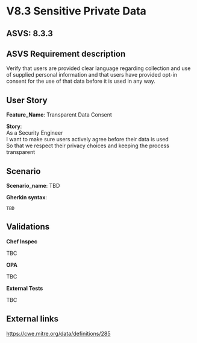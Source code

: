 # V8.3 Sensitive Private Data

## ASVS: 8.3.3

## ASVS Requirement description

Verify that users are provided clear language regarding collection and use of
supplied personal information and that users have provided opt-in consent
for the use of that data before it is used in any way.

## User Story

**Feature_Name**: Transparent Data Consent

**Story**:\
As a Security Engineer\
I want to make sure users actively agree before their data is used\
So that we respect their privacy choices and keeping the process transparent

## Scenario

**Scenario_name**: TBD

**Gherkin syntax**:

```gherkin
TBD
```

## Validations

**Chef Inspec**

TBC

**OPA**

TBC

**External Tests**

TBC

## External links

<https://cwe.mitre.org/data/definitions/285>

